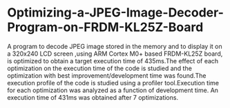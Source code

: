 # Optimizing-a-JPEG-Image-Decoder-Program-on-FRDM-KL25Z-Board

A program to decode JPEG image stored in the memory and to display it on a 320x240 LCD screen ,using ARM Cortex M0+ based FRDM-KL25Z board, is optimized to obtain a target execution time of 435ms.The effect of each optimization on the execution time of the code is studied and the optimization with best improvement/development time was found.The execution profile of the code is studied using a profiler tool.Execution time for each optimization was analyzed as a function of development time. An execution time of 431ms was obtained after 7 optimizations. 
